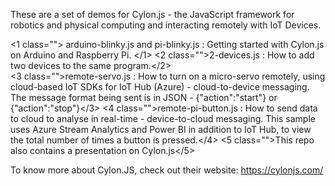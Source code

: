 These are a set of demos for Cylon.js - the JavaScript framework for robotics and physical computing and interacting remotely with IoT Devices.

<1 class=""> arduino-blinky.js and pi-blinky.js : Getting started with Cylon.js on Arduino and Raspberry Pi. </1>
<2 class="">2-devices.js : How to add two devices to the same program.</2>\
<3 class="">remote-servo.js : How to turn on a micro-servo remotely, using cloud-based IoT SDKs for IoT Hub (Azure) - cloud-to-device messaging. The message format being sent is in JSON - {"action":"start"} or {"action":"stop"}</3>
<4 class="">remote-pi-button.js : How to send data to cloud to analyse in real-time - device-to-cloud messaging. This sample uses Azure Stream Analytics and Power BI in addition to IoT Hub, to view the total number of times a button is pressed.</4>
<5 class="">This repo also contains a presentation on Cylon.js</5>

To know more about Cylon.JS, check out their website: https://cylonjs.com/